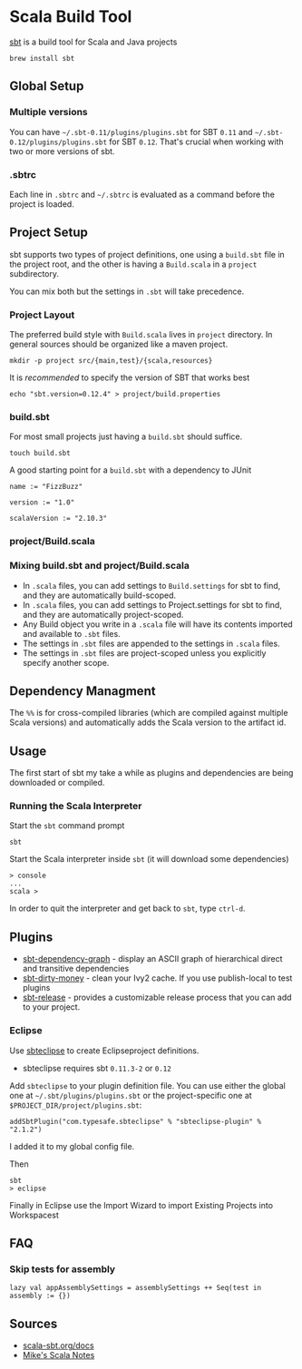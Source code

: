 # Scala Build Tool #

[sbt](http://www.scala-sbt.org/) is a build tool for Scala and Java projects

	brew install sbt

## Global Setup ##

### Multiple versions ###

You can have `~/.sbt-0.11/plugins/plugins.sbt` for SBT `0.11` and `~/.sbt-0.12/plugins/plugins.sbt` for SBT `0.12`. That's crucial when working with two or more versions of sbt.

### .sbtrc ###

Each line in `.sbtrc` and `~/.sbtrc` is evaluated as a command before the project is loaded.

## Project Setup ##

sbt supports two types of project definitions, one using a `build.sbt` file in the project root, and the other is having a `Build.scala` in a `project` subdirectory.

You can mix both but the settings in `.sbt` will take precedence.

### Project Layout ###

The preferred build style with `Build.scala` lives in `project` directory. In general sources should be organized like a maven project.

	mkdir -p project src/{main,test}/{scala,resources}

It is *recommended*  to specify the version of SBT that works best

	echo "sbt.version=0.12.4" > project/build.properties

### build.sbt ###

For most small projects just having a `build.sbt` should suffice.

	touch build.sbt

A good starting point for a `build.sbt` with a dependency to JUnit

	name := "FizzBuzz"

	version := "1.0"

	scalaVersion := "2.10.3"

### project/Build.scala ###

### Mixing build.sbt and project/Build.scala ###

- In `.scala` files, you can add settings to `Build.settings` for sbt to find, and they are automatically build-scoped.
- In `.scala` files, you can add settings to Project.settings for sbt to find, and they are automatically project-scoped.
- Any Build object you write in a `.scala` file will have its contents imported and available to `.sbt` files.
- The settings in `.sbt` files are appended to the settings in `.scala` files.
- The settings in `.sbt` files are project-scoped unless you explicitly specify another scope.

## Dependency Managment ##

The `%%` is for cross-compiled libraries (which are compiled against multiple Scala versions) and automatically adds the Scala version to the artifact id.

## Usage ##

The first start of sbt my take a while as plugins and dependencies are being downloaded or compiled.

### Running the Scala Interpreter ###

Start the `sbt` command prompt

	sbt

Start the Scala interpreter inside `sbt` (it will download some dependencies)

	> console
	...
	scala >

In order to quit the interpreter and get back to `sbt`, type `ctrl-d`.

## Plugins ##

- [sbt-dependency-graph](https://github.com/jrudolph/sbt-dependency-graph) - display an ASCII graph of hierarchical direct and transitive dependencies
- [sbt-dirty-money](https://github.com/sbt/sbt-dirty-money) - clean your Ivy2 cache. If you use publish-local to test plugins
- [sbt-release](https://github.com/sbt/sbt-release) - provides a customizable release process that you can add to your project.

### Eclipse ###

Use [sbteclipse](https://github.com/typesafehub/sbteclipse) to create Eclipseproject definitions.

- sbteclipse requires sbt `0.11.3-2` or `0.12`

Add `sbteclipse` to your plugin definition file. You can use either the global one at `~/.sbt/plugins/plugins.sbt` or the project-specific one at `$PROJECT_DIR/project/plugins.sbt`:

	addSbtPlugin("com.typesafe.sbteclipse" % "sbteclipse-plugin" % "2.1.2")

I added it to my global config file.

Then

	sbt
	> eclipse

Finally in Eclipse use the Import Wizard to import Existing Projects into Workspacest

## FAQ ##

### Skip tests for assembly ###

	lazy val appAssemblySettings = assemblySettings ++ Seq(test in assembly := {})

## Sources ##

- [scala-sbt.org/docs](http://www.scala-sbt.org/0.12.4/docs/)
- [Mike's Scala Notes](http://scala.micronauticsresearch.com/sbt)